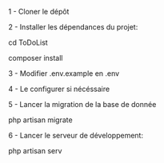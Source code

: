  1 - Cloner le dépôt

2 - Installer les dépendances du projet:

cd ToDoList

composer install

3 - Modifier .env.example en .env

4 - Le configurer si nécéssaire

5 - Lancer la migration de la base de donnée

php artisan migrate

6 - Lancer le serveur de développement:

php artisan serv
